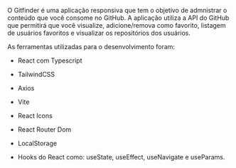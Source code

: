 O Gitfinder é uma aplicação responsiva que tem o objetivo de admnistrar o conteúdo que você consome no GitHub.
A aplicação utiliza a API do GitHub que permitirá que você visualize, adicione/remova como favorito, listagem de usuários favoritos e visualizar os repositórios dos usuários.

As ferramentas utilizadas para o desenvolvimento foram:

- React com Typescript
- TailwindCSS
- Axios
- Vite
- React Icons
- React Router Dom
- LocalStorage

- Hooks do React como: useState, useEffect, useNavigate e useParams.
